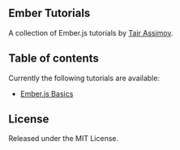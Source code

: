## Ember Tutorials

A collection of Ember.js tutorials by [Tair Assimov](http://351am.com).

## Table of contents

Currently the following tutorials are available:

* [Ember.js Basics](0-basics)

## License

Released under the MIT License.

